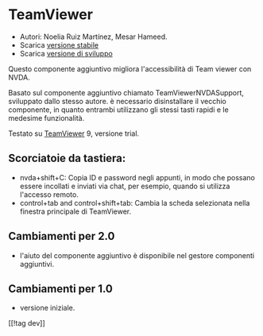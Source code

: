 # TeamViewer #

*	Autori: Noelia Ruiz Martínez, Mesar Hameed.
*	Scarica [versione stabile][1]
*	Scarica [versione di sviluppo][2]

Questo componente aggiuntivo migliora l'accessibilità di Team viewer con
NVDA.

Basato sul componente aggiuntivo chiamato TeamViewerNVDASupport, sviluppato
dallo stesso autore. è necessario disinstallare il vecchio componente, in
quanto entrambi utilizzano gli stessi tasti rapidi e le medesime
funzionalità.

Testato su [TeamViewer][3] 9, versione trial.

## Scorciatoie da tastiera: ##

*	nvda+shift+C: Copia ID e password negli appunti, in modo che possano
  essere incollati e inviati via chat, per esempio, quando si utilizza
  l'accesso remoto.
*	control+tab and control+shift+tab: Cambia la scheda selezionata nella
  finestra principale di TeamViewer.

## Cambiamenti per 2.0 ##
*	 l'aiuto del componente aggiuntivo è disponibile nel gestore componenti
   aggiuntivi.

## Cambiamenti per 1.0 ##
*	 versione iniziale.

[[!tag dev]]

[1]: http://addons.nvda-project.org/files/get.php?file=tv

[2]: http://addons.nvda-project.org/files/get.php?file=tv-dev

[3]: http://www.teamviewer.com

